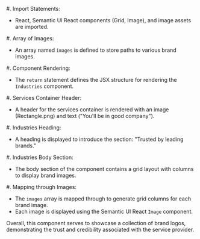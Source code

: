 #. Import Statements:
   - React, Semantic UI React components (Grid, Image), and image assets are imported.

#. Array of Images:
   - An array named `images` is defined to store paths to various brand images.

#. Component Rendering:
   - The `return` statement defines the JSX structure for rendering the `Industries` component.

#. Services Container Header:
   - A header for the services container is rendered with an image (Rectangle.png) and text ("You'll be in good company").

#. Industries Heading:
   - A heading is displayed to introduce the section: "Trusted by leading brands."

#. Industries Body Section:
   - The body section of the component contains a grid layout with columns to display brand images.

#. Mapping through Images:
   - The `images` array is mapped through to generate grid columns for each brand image.
   - Each image is displayed using the Semantic UI React `Image` component.

Overall, this component serves to showcase a collection of brand logos, demonstrating the trust
and credibility associated with the service provider.
